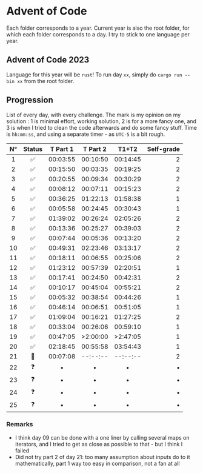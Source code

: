 # Advent of Code

Each folder corresponds to a year.
Current year is also the root folder, for which each folder corresponds to a day. I try to stick to one language per year.

## Advent of Code 2023
Language for this year will be `rust`! To run day `xx`, simply do `cargo run --bin xx` from the root folder.

## Progression

List of every day, with every challenge. The mark is my opinion on my solution : 1 is minimal effort, working solution, 2 is for a more fancy one, and 3 is when I tried to clean the code afterwards and do some fancy stuff.
Time is `hh:mm:ss`, and using a separate timer - as `UTC-5` is a bit rough.

| N° | Status | T Part 1 | T Part 2 | T1+T2 | Self-grade |
| :--: | :------: | :--------: | :--------: | :-----: | -------: |
|1 |✅| 00:03:55 | 00:10:50 | 00:14:45 | 2 |
|2 |✅| 00:15:50 | 00:03:35 | 00:19:25 | 2 |
|3 |✅| 00:20:55 | 00:09:34 | 00:30:29 | 2 |
|4 |✅| 00:08:12 | 00:07:11 | 00:15:23 | 2 |
|5 |✅| 00:36:25 | 01:22:13 | 01:58:38 | 1 |
|6 |✅| 00:05:58 | 00:24:45 | 00:30:43 | 1 |
|7 |✅| 01:39:02 | 00:26:24 | 02:05:26 | 2 |
|8 |✅| 00:13:36 | 00:25:27 | 00:39:03 | 2 |
|9 |✅| 00:07:44 | 00:05:36 | 00:13:20 | 2 |
|10|✅| 00:49:31 | 02:23:46 | 03:13:17 | 2 |
|11|✅| 00:18:11 | 00:06:55 | 00:25:06 | 2 |
|12|✅| 01:23:12 | 00:57:39 | 02:20:51 | 1 |
|13|✅| 00:17:41 | 00:24:50 | 00:42:31 | 2 |
|14|✅| 00:10:17 | 00:45:04 | 00:55:21 | 2 |
|15|✅| 00:05:32 | 00:38:54 | 00:44:26 | 1 |
|16|✅| 00:46:14 | 00:06:51 | 00:51:05 | 1 |
|17|✅| 01:09:04 | 00:16:21 | 01:27:25 | 2 |
|18|✅| 00:33:04 | 00:26:06 | 00:59:10 | 1 |
|19|✅| 00:47:05 | >2:00:00 | >2:47:05 | 1 |
|20|✅| 02:18:45 | 00:55:58 | 03:54:43 | 1 |
|21|👻| 00:07:08 | --:--:-- | --:--:-- | 2 |
|22|❓|•|•|•|•|
|23|❓|•|•|•|•|
|24|❓|•|•|•|•|
|25|❓|•|•|•|•|

### Remarks

- I think day 09 can be done with a one liner by calling several maps on iterators, and I tried to get as close as possible to that - but I think I failed
- Did not try part 2 of day 21: too many assumption about inputs do to it mathematically, part 1 way too easy in comparison, not a fan at all
